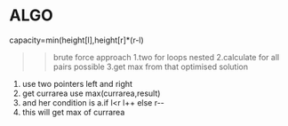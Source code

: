 # ALGO
capacity=min(height[l],height[r]*(r-l)
​
> > brute force approach
1.two for loops nested
2.calculate for all pairs possible
3.get max from that
>> optimised solution
1. use two pointers left and right
2. get currarea use max(currarea,result)
3. and her condition is  a.if l<r
l++
else
r--
4. this will get max of currarea